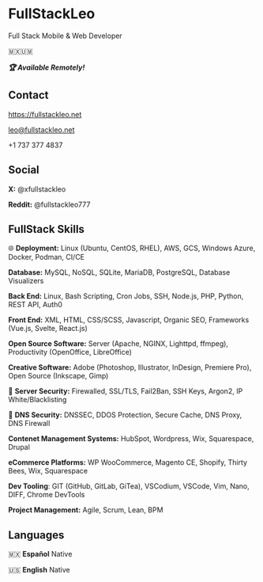 # FullStackLeo

Full Stack Mobile & Web Developer

🇲🇽🇺🇲

_**🏆 Available Remotely!**_

## Contact

https://fullstackleo.net

leo@fullstackleo.net

+1 737 377 4837

## Social

**X:** @xfullstackleo

**Reddit:** @fullstackleo777

## FullStack Skills

🌐 **Deployment:** Linux (Ubuntu, CentOS, RHEL), AWS, GCS, Windows Azure, Docker, Podman, CI/CE

**Database:** MySQL, NoSQL, SQLite, MariaDB, PostgreSQL, Database Visualizers

**Back End:** Linux, Bash Scripting, Cron Jobs, SSH, Node.js, PHP, Python, REST API, Auth0

**Front End:** XML, HTML, CSS/SCSS, Javascript, Organic SEO, Frameworks (Vue.js, Svelte, React.js)

**Open Source Software:** Server (Apache, NGINX, Lighttpd, ffmpeg), Productivity (OpenOffice, LibreOffice)

**Creative Software:** Adobe (Photoshop, Illustrator, InDesign, Premiere Pro), Open Source (Inkscape, Gimp)

🔐 **Server Security:** Firewalled, SSL/TLS, Fail2Ban, SSH Keys, Argon2, IP White/Blacklisting

🔑 **DNS Security:** DNSSEC, DDOS Protection, Secure Cache, DNS Proxy, DNS Firewall

**Contenet Management Systems:** HubSpot, Wordpress, Wix, Squarespace, Drupal

**eCommerce Platforms:** WP WooCommerce, Magento CE, Shopify, Thirty Bees, Wix, Squarespace

**Dev Tooling**: GIT (GitHub, GitLab, GiTea), VSCodium, VSCode, Vim, Nano, DIFF, Chrome DevTools

**Project Management:** Agile, Scrum, Lean, BPM

## Languages

🇲🇽 **Español** Native

🇺🇸 **English** Native
